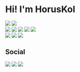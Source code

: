 # Hi! I'm HorusKol

![](https://img.shields.io/badge/OS-KDE/Ubuntu/Linux-informational?style=for-the-badge&logo=KDE&logoColor=white&color=1D99F3)
![](https://img.shields.io/badge/Editor-PHPStorm-informational?style=for-the-badge&logo=JetBrains&logoColor=white&color=000000)  
![](https://img.shields.io/badge/-PHP-informational?style=for-the-badge&logo=PHP&logoColor=white&labelColor=777BB4&color=181827)
![](https://img.shields.io/badge/-JavaScript-informational?style=for-the-badge&logo=JavaScript&logoColor=white&labelColor=F7DF1E&color=181827)
![](https://img.shields.io/badge/-CSS3-informational?style=for-the-badge&logo=CSS3&logoColor=white&labelColor=1572B6&color=181827)
![](https://img.shields.io/badge/-HTML5-informational?style=for-the-badge&logo=HTML5&logoColor=white&labelColor=E34F26&color=181827)
![](https://img.shields.io/badge/-MySQL-informational?style=for-the-badge&logo=MySQL&logoColor=white&labelColor=4479A1&color=181827)  
![](https://img.shields.io/badge/-Laravel-informational?style=for-the-badge&logo=Laravel&logoColor=white&labelColor=FF2D20&color=181827)
![](https://img.shields.io/badge/-Vue.js-informational?style=for-the-badge&logo=Vue.js&logoColor=white&labelColor=4FC08D&color=181827)
![](https://img.shields.io/badge/-Tailwind%20CSS-informational?style=for-the-badge&logo=Tailwind%20CSS&logoColor=white&labelColor=38B2AC&color=181827)

## Social

[![](https://img.shields.io/badge/-dev.to-informational?style=for-the-badge&logo=dev.to&logoColor=white&color=0A0A0A)](https://dev.to/horus_kol)
[![](https://img.shields.io/badge/-Medium-informational?style=for-the-badge&logo=Medium&logoColor=white&color=12100E)](https://medium.com/@horuskol)
[![](https://img.shields.io/badge/-Twitter-informational?style=for-the-badge&logo=Twitter&logoColor=white&color=1DA1F2)](https://twitter.com/horus_kol)
